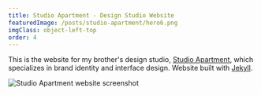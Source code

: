```yaml
---
title: Studio Apartment - Design Studio Website
featuredImage: /posts/studio-apartment/hero6.png
imgClass: object-left-top
order: 4
---
```


This is the website for my brother's design studio, [Studio Apartment](https://studioapt.co/), which specializes in brand identity and interface design. Website built with [Jekyll](https://jekyllrb.com/).

<img alt="Studio Apartment website screenshot" src="/posts/studio-apartment/33.png" />
